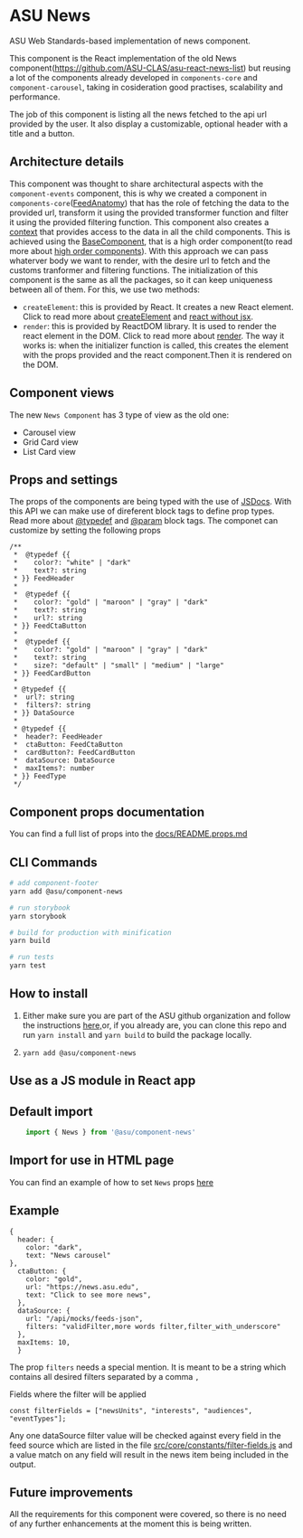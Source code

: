 # ASU News
ASU Web Standards-based implementation of news component.

This component is the React implementation of the old News component(https://github.com/ASU-CLAS/asu-react-news-list) but reusing a lot of the components already developed in `components-core` and `component-carousel`, taking in cosideration good practises, scalability and performance.

The job of this component is listing all the news fetched to the api url provided by the user. It also display a customizable, optional header with a title and a button.

## Architecture details
This component was thought to share architectural aspects with the `component-events` component, this is why we created a component in `components-core`([FeedAnatomy](../components-core/src/components/FeedAnatomy/FeedContainerContext.js)) that has the role of fetching the data to the provided url, transform it using the provided transformer function and filter it using the provided filtering function. This component also creates a [context](https://reactjs.org/docs/context.html) that provides access to the data in all the child components.
This is achieved using the [BaseComponent](./src/core/components/BaseFeed/index.js), that is a high order component(to read more about [high order components](https://reactjs.org/docs/higher-order-components.html)). With this approach we can pass whaterver body we want to render, with the desire url to fetch and the customs tranformer and filtering functions.
The initialization of this component is the same as all the packages, so it can keep uniqueness between all of them. For this, we use two methods:
 - `createElement`: this is provided by React. It creates a new React element. Click to read more about [createElement](https://reactjs.org/docs/react-api.html#createelement) and [react without jsx](https://reactjs.org/docs/react-without-jsx.html).
 - `render`: this is provided by ReactDOM library. It is used to render the react element in the DOM. Click to read more about [render](https://reactjs.org/docs/react-dom.html).
The way it works is: when the initializer function is called, this creates the element with the props provided and the react component.Then it is rendered on the DOM.

## Component views
The new `News Component` has 3 type of view as the old one:

- Carousel view
- Grid Card view
- List Card view
## Props and settings
The props of the components are being typed with the use of [JSDocs](https://jsdoc.app/about-getting-started.html). With this API we can make use of direferent block tags to define prop types. Read more about [@typedef](https://jsdoc.app/tags-typedef.html) and [@param](https://jsdoc.app/tags-param.html) block tags.
The componet can customize by setting the following props

```JS
/**
 *  @typedef {{
 *    color?: "white" | "dark"
 *    text?: string
 * }} FeedHeader
 *
 *  @typedef {{
 *    color?: "gold" | "maroon" | "gray" | "dark"
 *    text?: string
 *    url?: string
 * }} FeedCtaButton
 *
 *  @typedef {{
 *    color?: "gold" | "maroon" | "gray" | "dark"
 *    text?: string
 *    size?: "default" | "small" | "medium" | "large"
 * }} FeedCardButton
 *
 * @typedef {{
 *  url?: string
 *  filters?: string
 * }} DataSource
 *
 * @typedef {{
 *  header?: FeedHeader
 *  ctaButton: FeedCtaButton
 *  cardButton?: FeedCardButton
 *  dataSource: DataSource
 *  maxItems?: number
 * }} FeedType
 */

```

## Component props documentation

You can find a full list of props into the [docs/README.props.md](docs/README.props.md)

## CLI Commands

``` bash
# add component-footer
yarn add @asu/component-news

# run storybook
yarn storybook

# build for production with minification
yarn build

# run tests
yarn test

```

## How to install

1. Either make sure you are part of the ASU github organization and follow the instructions [here,](https://github.com/ASU/asu-unity-stack#-how-to-use-the-private-package-registry)or, if you already are, you can clone this repo and run `yarn install` and `yarn build` to build the package locally.

2. ```yarn add @asu/component-news```

## Use as a JS module in React app

## Default import
```JAVASCRIPT
    import { News } from '@asu/component-news'
```

## Import for use in HTML page
You can find an example of how to set `News` props [here](/packages/component-news/examples/card-list-news.html)


## Example

```JS
{
  header: {
    color: "dark",
    text: "News carousel"
},
  ctaButton: {
    color: "gold",
    url: "https://news.asu.edu",
    text: "Click to see more news",
  },
  dataSource: {
    url: "/api/mocks/feeds-json",
    filters: "validFilter,more words filter,filter_with_underscore"
  },
  maxItems: 10,
  }
  ```

The prop `filters` needs a special mention.
It is meant to be a string which contains all desired filters separated by a comma `,`

Fields where the filter will be applied

```JS
const filterFields = ["newsUnits", "interests", "audiences", "eventTypes"];
```

Any one dataSource filter value will be checked against every field in the feed source
which are listed in the file [src/core/constants/filter-fields.js](/packages/component-news/src/core/constants/filter-fields.js) and a value match on any field will result in the news item being included in the output.

## Future improvements
All the requirements for this component were covered, so there is no need of any further enhancements at the moment this is being written.
